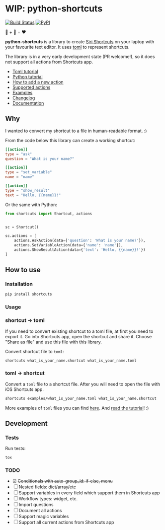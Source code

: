 # WIP: python-shortcuts

[![Build Status](https://travis-ci.org/alexander-akhmetov/python-shortcuts.svg?branch=master)](https://travis-ci.org/alexander-akhmetov/python-shortcuts)
[![PyPI](https://img.shields.io/pypi/v/shortcuts.svg)](https://pypi.python.org/pypi/shortcuts)

🍏 + 🐍 = ❤️

**python-shortcuts** is a library to create [Siri Shortcuts](https://support.apple.com/en-ae/guide/shortcuts/welcome/ios) on your laptop with your favourite text editor.
It uses [toml](https://github.com/toml-lang/toml) to represent shortcuts.

The library is in a very early development state (PR welcome!), so it does not support all actions from Shortcuts app.

* [Toml tutorial](docs/tutorial.md)
* [Python tutorial](docs/python_tutorial.md)
* [How to add a new action](docs/new_action.md)
* [Supported actions](docs/actions.md)
* [Examples](examples/)
* [Changelog](CHANGELOG.md)
* [Documentation](docs/)

## Why

I wanted to convert my shortcut to a file in human-readable format. :)

From the code below this library can create a working shortcut:

```toml
[[action]]
type = "ask"
question = "What is your name?"

[[action]]
type = "set_variable"
name = "name"

[[action]]
type = "show_result"
text = "Hello, {{name}}!"
```

Or the same with Python:

```python
from shortcuts import Shortcut, actions


sc = Shortcut()

sc.actions = [
    actions.AskAction(data={'question': 'What is your name?'}),
    actions.SetVariableAction(data={'name': 'name'}),
    actions.ShowResultAction(data={'text': 'Hello, {{name}}!'})
]
```

## How to use

### Installation

```bash
pip install shortcuts
```

### Usage

### shortcut → toml

If you need to convert existing shortcut to a toml file, at first you need to export it.
Go into Shortcuts app, open the shortcut and share it. Choose "Share as file" and use this file with this library.

Convert shortcut file to `toml`:

```bash
shortcuts what_is_your_name.shortcut what_is_your_name.toml
```

### toml → shortcut

Convert a `toml` file to a shortcut file.
After you will need to open the file with iOS Shortcuts app.

```bash
shortcuts examples/what_is_your_name.toml what_is_your_name.shortcut
```

More examples of `toml` files you can find [here](examples/).
And [read the tutorial](docs/tutorial.md)! :)

## Development

### Tests

Run tests:

```bash
tox
```

### TODO

* ☑ ~~Conditionals with auto-group_id: if-else, menu~~
* ☐ Nested fields: dict/array/etc
* ☐ Support variables in every field which support them in Shortcuts app
* ☐ Workflow types: widget, etc.
* ☐ Import questions
* ☐ Document all actions
* ☐ Support magic variables
* ☐ Support all current actions from Shortcuts app
